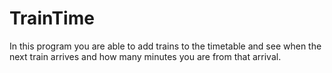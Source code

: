 # TrainTime

In this program you are able to add trains to the timetable and see when the next train arrives and how many minutes you are from that arrival. 